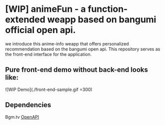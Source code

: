 # [WIP] animeFun - a function-extended weapp based on bangumi official open api.
we introduce this anime-info weapp that offers personalized recommendation based on the bangumi open api. This repository serves as the front-end interface for the application.

## Pure front-end demo without back-end looks like: 
![WIP Demo](./front-end-sample.gif =300)

## Dependencies
Bgm.tv [OpenAPI](https://bangumi.github.io/api/)